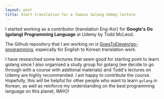 ```yaml
---
layout: post
title: Start translation for a famous Golang Udemy lecture
---
```


I started working as a contributor (translation Eng-Kor) for **Google's Go (golang) Programming Language** at Udemy by Todd McLeod.

The Github repository that I am working on is [GoesToEleven/go-programming](https://github.com/GoesToEleven/go-programming), espeically for English to Korean translation work.  

I have researched some lectures that seem good for starting point to learn golang since I also organised a study group for golang (we decide to go through with a course with additonal materials) and Todd's lectures on Udemy are highly recommended. I am happy to contribute the course. Hopefully, this will be helpful for other people who want to learn `golang` in Korean, as well as reinforce my understanding on the best programming language on this planet, IMHO!